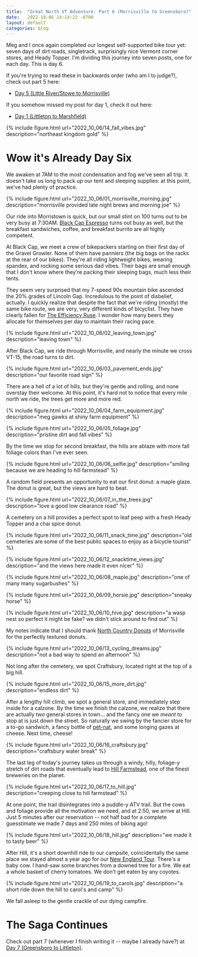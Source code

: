 ```yaml
---
title:  "Great North VT Adventure: Part 6 (Morrisville to Greensboro)"
date:   2022-10-06 14:14:22 -0700
layout: default
categories: blog
---
```


Meg and I once again completed our longest self-supported bike tour yet: seven
days of dirt roads, singletrack, surprisingly nice Vermont corner stores,
and Heady Topper. I'm dividing this journey into seven posts, one for each day.
This is day 6.

<!-- readmore -->

If you're trying to read these in backwards order (who am I to judge?), check out part 5 here:

- [Day 5 (Little River/Stowe to Morrisville)](/blog/2022/10/05/the-great-northern-vt-adventure-pt5.html)

If you somehow missed my post for day 1, check it out here:

- [Day 1 (Littleton to Marshfield)](/blog/2022/10/01/the-great-northern-vt-adventure-pt1.html)

{% include figure.html url="2022_10_06/14_fall_vibes.jpg" description="northeast kingdom gold" %}

# Wow it's Already Day Six

We awaken at 7AM to the most condensation and fog we've seen all trip.
It doesn't take us long to pack up our tent and sleeping supplies: at this point, we've had plenty of practice.

{% include figure.html url="2022_10_06/01_morrisville_morning.jpg" description="morrisville provided late night brews and morning joe" %}

Our ride into Morristown is quick, but our small stint on 100 turns out to be very busy at 7:30AM. [Black Cap Espresso](https://blackcapvermont.com/) turns out busy as well, but the breakfast sandwiches, coffee, and breakfast burrito are all highly competent.

At Black Cap, we meet a crew of bikepackers starting on their first day of the Gravel Growler. None of them have panniers (the big bags on the racks at the rear of our bikes). They're all riding lightweight bikes, wearing spandex, and rocking some serious dad vibes. Their bags are small enough that I don't know where they're packing their sleeping bags, much less their tents.

They seem very surprised that my 7-speed 90s mountain bike ascended the 20% grades of Lincoln Gap. Incredulous to the point of disbelief, actually. I quickly realize that despite the fact that we're riding (mostly) the same bike route, we are very, very different kinds of bicyclist. They have clearly fallen for [The Efficiency Ruse](https://www.rivbike.com/pages/the-efficiency-ruse). I wonder how many beers they allocate for themselves per day to maintain their racing pace.

{% include figure.html url="2022_10_06/02_leaving_town.jpg" description="leaving town" %}

After Black Cap, we ride through Morrisville, and nearly the minute we cross VT-15, the road turns to dirt.

{% include figure.html url="2022_10_06/03_pavement_ends.jpg" description="our favorite road sign" %}

There are a hell of a lot of hills, but they're gentle and rolling, and none overstay their welcome. At this point, it's hard not to notice that every mile north we ride, the trees get more and more red.

{% include figure.html url="2022_10_06/04_farm_equipment.jpg" description="meg gawks at shiny farm equipment" %}

{% include figure.html url="2022_10_06/05_foliage.jpg" description="pristine dirt and fall vibes" %}

By the time we stop for second breakfast, the hills are ablaze with more fall foliage colors than I've ever seen.

{% include figure.html url="2022_10_06/06_selfie.jpg" description="smiling because we are heading to hill farmstead" %}

A random field presents an opportunity to eat our first donut: a maple glaze. The donut is great, but the views are hard to beat.

{% include figure.html url="2022_10_06/07_in_the_trees.jpg" description="love a good low clearance road" %}

A cemetery on a hill provides a perfect spot to leaf peep with a fresh Heady Topper and a chai spice donut.

{% include figure.html url="2022_10_06/11_snack_time.jpg" description="old cemeteries are some of the best public spaces to enjoy as a bicycle tourist" %}

{% include figure.html url="2022_10_06/12_snacktime_views.jpg" description="and the views here made it even nicer" %}

{% include figure.html url="2022_10_06/08_maple.jpg" description="one of many many sugarbushes" %}

{% include figure.html url="2022_10_06/09_horsie.jpg" description="sneaky horse" %}

{% include figure.html url="2022_10_06/10_hive.jpg" description="a wasp nest so perfect it might be fake? we didn't stick around to find out" %}

My notes indicate that I should thank [North Country Donuts](https://www.northcountrydonuts.com/) of Morrisville for the perfectly textured donuts.

{% include figure.html url="2022_10_06/13_cycling_dreams.jpg" description="not a bad way to spend an afternoon" %}

Not long after the cemetery, we spot Craftsbury, located right at the top of a big hill.

{% include figure.html url="2022_10_06/15_more_dirt.jpg" description="endless dirt" %}

After a lengthy hill climb, we spot a general store, and immediately step inside for a calzone. By the time we finish the calzone, we realize that there are actually *two* general stores in town... and the fancy one we *meant* to stop at is just down the street. So naturally we swing by the fancier store for a to-go sandwich, a fancy bottle of [pét-nat](https://vinepair.com/articles/pet-nat-wine/), and some longing gazes at cheese. Next time, cheese!

{% include figure.html url="2022_10_06/16_craftsbury.jpg" description="craftsbury water break" %}

The last leg of today's journey takes us through a windy, hilly, foliage-y stretch of dirt roads that eventually lead to [Hill Farmstead](https://hillfarmstead.com/), one of the finest breweries on the planet.

{% include figure.html url="2022_10_06/17_to_hill.jpg" description="creeping close to hill farmstead" %}

At one point, the trail disintegrates into a puddle-y ATV trail. But the cows and foliage provide all the motivation we need, and at 2:50, we arrive at Hill. Just 5 minutes after our reservation -- not half bad for a complete guesstimate we made 7 days and 250 miles of biking ago!

{% include figure.html url="2022_10_06/18_hill.jpg" description="we made it to tasty beer" %}

After Hill, it's a short downhill ride to our campsite, coincidentally the same place we stayed almost a year ago for our [New England Tour](/blog/2021/09/06/new-england-touring.html). There's a baby cow. I hand-saw some branches from a downed tree for a fire. We eat a whole basket of cherry tomatoes. We don't get eaten by any coyotes.

{% include figure.html url="2022_10_06/19_to_carols.jpg" description="a short ride down the hill to carol's and camp" %}

We fall asleep to the gentle crackle of our dying campfire.

# The Saga Continues

Check out part 7 (whenever I finish writing it -- maybe I already have?) at [Day 7 (Greensboro to Littleton)](/blog/2022/10/07/the-great-northern-vt-adventure-pt7.html).

